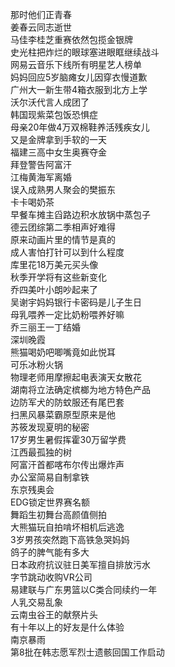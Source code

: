 那时他们正青春  
姜春云同志逝世  
马佳李桂芝重赛依然包揽金银牌  
史光柱把炸烂的眼球塞进眼眶继续战斗  
网易云音乐下线所有明星艺人榜单  
妈妈回应5岁脑瘫女儿因穿衣慢道歉  
广州大一新生带4箱衣服到北方上学  
沃尔沃代言人成团了  
韩国现紫菜包饭恐惧症  
母亲20年做4万双棉鞋养活残疾女儿  
又是金牌拿到手软的一天  
福建三高中女生奥赛夺金  
拜登警告阿富汗  
江梅黄海军离婚  
误入成熟男人聚会的樊振东  
卡卡喝奶茶  
早餐车摊主舀路边积水放锅中蒸包子  
德云团综第二季相声好难得  
原来动画片里的情节是真的  
成人害怕打针可以到什么程度  
库里花18万美元买头像  
秋季开学将有这些新变化  
乔四美叶小朗吵起来了  
吴谢宇妈妈银行卡密码是儿子生日  
母乳喂养一定比奶粉喂养好嘛  
乔三丽王一丁结婚  
深圳晚霞  
熊猫喝奶吧唧嘴竟如此悦耳  
可乐冰粉火锅  
物理老师用摩擦起电表演天女散花  
湖南将立法确定槟榔为地方特色产品  
边防军犬的防蚊服还有尾巴套  
扫黑风暴菜霸原型原来是他  
苏筱发现夏明的秘密  
17岁男生暑假挥霍30万留学费  
江西最孤独的树  
阿富汗首都喀布尔传出爆炸声  
办公室简易自制拿铁  
东京残奥会  
EDG锁定世界赛名额  
舞蹈生初舞台高颜值侧拍  
大熊猫玩自拍啃坏相机后逃逸  
3岁男孩突然跑下高铁急哭妈妈  
鸽子的脾气能有多大  
日本政府抗议驻日美军擅自排放污水  
字节跳动收购VR公司  
易建联与广东男篮以C类合同续约一年  
人乳交易乱象  
云南虫谷王的献祭片头  
有十年以上的好友是什么体验  
南京暴雨  
第8批在韩志愿军烈士遗骸回国工作启动  

